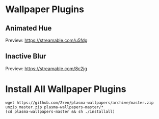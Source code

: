 # Wallpaper Plugins

## Animated Hue

Preview: https://streamable.com/u5fdg

## Inactive Blur

Preview: https://streamable.com/8c2jg


# Install All Wallpaper Plugins

```
wget https://github.com/Zren/plasma-wallpapers/archive/master.zip
unzip master.zip plasma-wallpapers-master/*
(cd plasma-wallpapers-master && sh ./installall)
```
